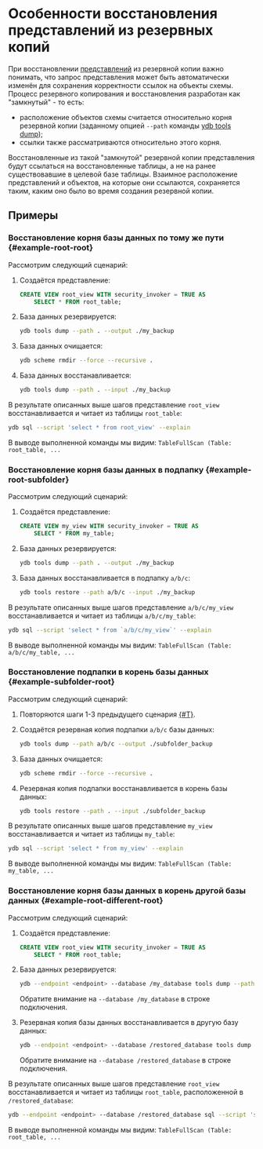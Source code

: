 # Особенности восстановления представлений из резервных копий

При восстановлении [представлений](../../../concepts/datamodel/view.md) из резервной копии важно понимать, что запрос представления может быть автоматически изменён для сохранения корректности ссылок на объекты схемы. Процесс резервного копирования и восстановления разработан как "замкнутый" - то есть:

- расположение объектов схемы считается относительно корня резервной копии (заданному опцией `--path` команды [ydb tools dump](./tools-dump.md#schema-objects));
- ссылки также рассматриваются относительно этого корня.

Восстановленные из такой "замкнутой" резервной копии представления будут ссылаться на восстановленные таблицы, а не на ранее существовавшие в целевой базе таблицы. Взаимное расположение представлений и объектов, на которые они ссылаются, сохраняется таким, каким оно было во время создания резервной копии.

## Примеры

### Восстановление корня базы данных по тому же пути {#example-root-root}

Рассмотрим следующий сценарий:

1. Создаётся представление:

    ```sql
    CREATE VIEW root_view WITH security_invoker = TRUE AS
        SELECT * FROM root_table;
    ```

2. База данных резервируется:

    ```bash
    ydb tools dump --path . --output ./my_backup
    ```

3. База данных очищается:

    ```bash
    ydb scheme rmdir --force --recursive .
    ```

4. База данных восстанавливается:

    ```bash
    ydb tools dump --path . --input ./my_backup
    ```

В результате описанных выше шагов представление `root_view` восстанавливается и читает из таблицы `root_table`:

```bash
ydb sql --script 'select * from root_view' --explain
```

В выводе выполненной команды мы видим: `TableFullScan (Table: root_table, ...`

### Восстановление корня базы данных в подпапку {#example-root-subfolder}

Рассмотрим следующий сценарий:

1. Создаётся представление:

    ```sql
    CREATE VIEW my_view WITH security_invoker = TRUE AS
        SELECT * FROM my_table;
    ```

2. База данных резервируется:

    ```bash
    ydb tools dump --path . --output ./my_backup
    ```

3. База данных восстанавливается в подпапку `a/b/c`:

    ```bash
    ydb tools restore --path a/b/c --input ./my_backup
    ```

В результате описанных выше шагов представление `a/b/c/my_view` восстанавливается и читает из таблицы `a/b/c/my_table`:

```bash
ydb sql --script 'select * from `a/b/c/my_view`' --explain
```

В выводе выполненной команды мы видим: `TableFullScan (Table: a/b/c/my_table, ...`

### Восстановление подпапки в корень базы данных {#example-subfolder-root}

Рассмотрим следующий сценарий:

1. Повторяются шаги 1-3 предыдущего сценария [{#T}](#example-root-subfolder).
2. Создаётся резервная копия подпапки `a/b/c` базы данных:

    ```bash
    ydb tools dump --path a/b/c --output ./subfolder_backup
    ```

3. База данных очищается:

    ```bash
    ydb scheme rmdir --force --recursive .
    ```

4. Резервная копия подпапки восстанавливается в корень базы данных:

    ```bash
    ydb tools restore --path . --input ./subfolder_backup
    ```

В результате описанных выше шагов представление `my_view` восстанавливается и читает из таблицы `my_table`:

```bash
ydb sql --script 'select * from my_view' --explain
```

В выводе выполненной команды мы видим: `TableFullScan (Table: my_table, ...`

### Восстановление корня базы данных в корень другой базы данных {#example-root-different-root}

Рассмотрим следующий сценарий:

1. Создаётся представление:

    ```sql
    CREATE VIEW root_view WITH security_invoker = TRUE AS
        SELECT * FROM root_table;
    ```

2. База данных резервируется:

    ```bash
    ydb --endpoint <endpoint> --database /my_database tools dump --path . --output ./my_backup
    ```

    Обратите внимание на `--database /my_database` в строке подключения.

3. Резервная копия базы данных восстанавливается в другую базу данных:

    ```bash
    ydb --endpoint <endpoint> --database /restored_database tools dump --path . --input ./my_backup
    ```

    Обратите внимание на `--database /restored_database` в строке подключения.

В результате описанных выше шагов представление `root_view` восстанавливается и читает из таблицы `root_table`, расположенной в `/restored_database`:

```bash
ydb --endpoint <endpoint> --database /restored_database sql --script 'select * from root_view' --explain
```

В выводе выполненной команды мы видим: `TableFullScan (Table: root_table, ...`
